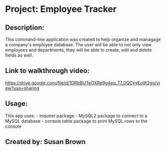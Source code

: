 # Project: Employee Tracker

## Description: 
This command-line application was created to help organize and managage a company's employee database.  The user will be able to not only view employees and departments, they will be able to create, edit and delete fields as well.

## Link to walkthrough video:
https://drive.google.com/file/d/1DRbBUTeOXRe9g4eq_T7_0QCyyEo8t2gg/view?usp=sharing


## Usage:
This app uses:
    - Inquirer package
    - MySQL2 package to connect to a MySQL database
    - console.table package to print MySQL rows to the console


## Created by:  Susan Brown